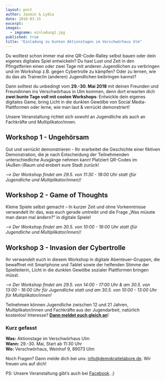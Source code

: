 ```yaml
---
layout: post
author: Jasmin & Lydia
date: 2018-03-15
excerpt: 
images:
  - imgname: einladung1.jpg
published: true
title: "Einladung zu bunten Aktionstagen im Verschwörhaus Ulm"
---
```

Du wolltest schon immer mal eine QR-Code-Ralley selbst bauen oder dein eigenes digitales Spiel entwickeln? Du hast Lust und Zeit in den Pfingstferien einen oder zwei Tage mit anderen Jugendlichen zu verbringen und im Workshop z.B. gegen Cybertrolle zu kämpfen? Oder zu lernen, wie du das als Trainer/in (anderen) Jugendlichen beibringen kannst?

Dann solltest du unbedingt vom **29.-30. Mai 2018** mit deinen Freunden und Freundinnen ins Verschwörhaus in Ulm kommen, denn dort erwarten dich **zwei bunte Tage voll mit coolen Workshops**: Entwickle dein eigenes digitales Game, bring Licht in die dunklen Gewölbe von Social Media-Plattformen oder lerne, wie man laut & verrückt demonstriert!

Unsere Veranstaltung richtet sich sowohl an Jugendliche als auch an Fachkräfte und Multiplikator/innen.

## Workshop 1 - Ungehörsam
Gut und verrückt demonstrieren - Ihr erarbeitet die Geschichte einer fiktiven Demonstration, die je nach Entscheidung der Teilnehmenden unterschiedliche Ausgänge nehmen kann! Platziert QR-Codes im (Außen-)Raum und erobert eure Stadt zurück!

*--> Der Workshop findet am 29.5. von 11:30 - 18:00 Uhr statt (für Jugendliche und Multiplikator/innen)!*

## Workshop 2 - Game of Thoughts
Kleine Spiele selbst gemacht – In kurzer Zeit und ohne Vorkenntnisse verwandelt ihr das, was euch gerade umtreibt und die Frage „Was müsste man daran mal ändern?“ in digitale Spiele!

*--> Der Workshop findet am 30.5. von 10:00 - 16:00 Uhr statt (für Jugendliche und Multiplikator/innen)!*

## Workshop 3 - Invasion der Cybertrolle
Ihr verwandelt euch in diesem Workshop in digitale Abenteuer-Gruppen, die bewaffnet mit Smartphone und Tablet sowie der helfenden Stimme der Spielleiterin, Licht in die dunklen Gewölbe sozialer Plattformen bringen müsst.

*--> Der Workshop findet am 29.5. von 14:00 - 17:00 Uhr & am 30.5. von 13:00 - 16:00 Uhr für Jugendliche statt und am 30.5. von 10:00 - 13:00 Uhr für Multiplikator/innen!*
 
Teilnehmen können Jugendliche zwischen 12 und 21 Jahren, Multiplikator/innen und Fachkräfte aus der Jugendarbeit, natürlich kostenlos! Interesse? **[Dann meldet euch gleich an](https://docs.google.com/forms/d/e/1FAIpQLSc_UgoiqOgtWvsV0zWX0WYUVOEwFNHaHZf9v2mZqMpCwc3SSg/viewform)**!

### Kurz gefasst
**Was:** Aktionstage im Verschwörhaus Ulm <br>
**Wann:** 29.-30. Mai, Start ab 11:30 Uhr <br>
**Wo:** Verschwörhaus, Weinhof 9, 89073 Ulm

Noch Fragen? Dann melde dich bei uns: [info@demokratielabore.de](mailto:info@demokratielabore.de). Wir freuen uns auf dich! 

PS: Unsere Veranstaltung gibt’s auch bei [Facebook](https://www.facebook.com/events/153056098707065/). ;)
